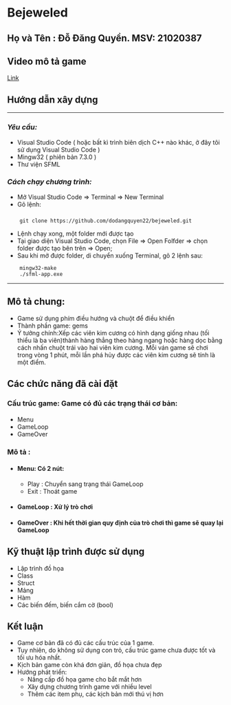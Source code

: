 # **Bejeweled** 

## **Họ và Tên : Đỗ Đăng Quyền. MSV: 21020387**

## **Video mô tả game**
[Link](https://youtu.be/gZhSbtTeR-s)

## **Hướng dẫn xây dựng**
---
### *Yêu cầu:*
* Visual Studio Code ( hoặc bất kì trình biên dịch C++ nào khác, ở đây tôi sử dụng Visual Studio Code ) 
* Mingw32 ( phiên bản 7.3.0 )
* Thư viện SFML
### *Cách chạy chương trình:*
* Mở Visual Studio Code => Terminal => New Terminal
* Gõ lệnh: 
###
``` 
    git clone https://github.com/dodangquyen22/bejeweled.git 
```
* Lệnh chạy xong, một folder mới được tạo 
* Tại giao diện Visual Studio Code, chọn File => Open Folfder => chọn      folder được tạo bên trên => Open;
* Sau khi mở được folder, di chuyển xuống Terminal, gõ 2 lệnh sau:
```
    mingw32-make
    ./sfml-app.exe
```
---
## **Mô tả chung:**
* Game sử dụng phím điều hướng và chuột để điều khiển
* Thành phần game: gems
* Ý tưởng chính:Xếp các viên kim cương có hình dạng giống nhau (tối thiểu là ba viên)thành hàng thẳng theo hàng ngang hoặc hàng dọc bằng cách nhấn chuột trái vào hai viên kim cương. Mỗi ván game sẽ chơi trong vòng 1 phút, mỗi lần phá hủy được các viên kim cương sẽ tính là một điểm.
## **Các chức năng đã cài đặt**
### Cấu trúc game: Game có đủ các trạng thái cơ bản:
####
* Menu
* GameLoop
* GameOver
### Mô tả :
* #### Menu: Có 2 nút:
    * Play  :    Chuyển sang trạng thái GameLoop
    * Exit   :   Thoát game  
* #### GameLoop                 :  Xử lý trò chơi
* #### GameOver : Khi hết thời gian quy định của trò chơi thì game sẽ quay lại GameLoop  
## **Kỹ thuật lập trình được sử dụng**
* Lập trình đồ họa
* Class
* Struct
* Mảng
* Hàm
* Các biến đếm, biến cắm cờ (bool)
## **Kết luận**
* Game cơ bản đã có đủ các cấu trúc của 1 game. 
* Tuy nhiên, do không sử dụng con trỏ, cấu trúc game chưa được tốt và tối ưu hóa nhất.
* Kịch bản game còn khá đơn giản, đồ họa chưa đẹp
* Hướng phát triển:
	* Nâng cấp đồ họa game cho bắt mắt hơn
   * Xây dựng chương trình game với nhiều level
   * Thêm các item phụ, các kịch bản mới thú vị hơn



		
